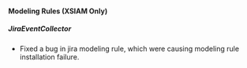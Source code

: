 
#### Modeling Rules (XSIAM Only)
##### JiraEventCollector
- Fixed a bug in jira modeling rule, which were causing modeling rule installation failure.
